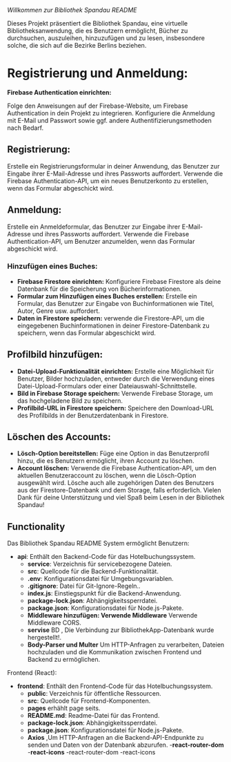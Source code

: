 
*Willkommen zur Bibliothek Spandau README*

Dieses Projekt präsentiert die Bibliothek Spandau, eine virtuelle Bibliotheksanwendung, die es Benutzern ermöglicht, Bücher zu durchsuchen, auszuleihen, hinzuzufügen und zu lesen, insbesondere solche, die sich auf die Bezirke Berlins beziehen.




# Registrierung und Anmeldung:

****Firebase Authentication einrichten:****

Folge den Anweisungen auf der Firebase-Website, um Firebase Authentication in dein Projekt zu integrieren.
Konfiguriere die Anmeldung mit E-Mail und Passwort sowie ggf. andere Authentifizierungsmethoden nach Bedarf.

## Registrierung:

Erstelle ein Registrierungsformular in deiner Anwendung, das Benutzer zur Eingabe ihrer E-Mail-Adresse und ihres Passworts auffordert.
Verwende die Firebase Authentication-API, um ein neues Benutzerkonto zu erstellen, wenn das Formular abgeschickt wird.

## Anmeldung:

Erstelle ein Anmeldeformular, das Benutzer zur Eingabe ihrer E-Mail-Adresse und ihres Passworts auffordert.
Verwende die Firebase Authentication-API, um Benutzer anzumelden, wenn das Formular abgeschickt wird.

### Hinzufügen eines Buches:

  - **Firebase Firestore einrichten:**
Konfiguriere Firebase Firestore als deine Datenbank für die Speicherung von Bücherinformationen.
   - **Formular zum Hinzufügen eines Buches erstellen:**
Erstelle ein Formular, das Benutzer zur Eingabe von Buchinformationen wie Titel, Autor, Genre usw. auffordert.
   - **Daten in Firestore speichern:**
verwende die Firestore-API, um die eingegebenen Buchinformationen in deiner Firestore-Datenbank zu speichern, wenn das Formular abgeschickt wird.

 ##  Profilbild hinzufügen:

 - **Datei-Upload-Funktionalität einrichten:**
Erstelle eine Möglichkeit für Benutzer, Bilder hochzuladen, entweder durch die Verwendung eines Datei-Upload-Formulars oder einer Dateiauswahl-Schnittstelle.
  - **Bild in Firebase Storage speichern:**
Verwende Firebase Storage, um das hochgeladene Bild zu speichern.
  - **Profilbild-URL in Firestore speichern:**
Speichere den Download-URL des Profilbilds in der Benutzerdatenbank in Firestore.

##  Löschen des Accounts:

  - **Lösch-Option bereitstellen:**
Füge eine Option in das Benutzerprofil hinzu, die es Benutzern ermöglicht, ihren Account zu löschen.
  - **Account löschen:**
Verwende die Firebase Authentication-API, um den aktuellen Benutzeraccount zu löschen, wenn die Lösch-Option ausgewählt wird.
Lösche auch alle zugehörigen Daten des Benutzers aus der Firestore-Datenbank und dem Storage, falls erforderlich.
Vielen Dank für deine Unterstützung und viel Spaß beim Lesen in der Bibliothek Spandau!

## Functionality

Das Bibliothek Spandau README System ermöglicht Benutzern:

- **api**: Enthält den Backend-Code für das Hotelbuchungssystem.
  - **service**: Verzeichnis für servicebezogene Dateien.
  - **src**: Quellcode für die Backend-Funktionalität.
  - **.env**: Konfigurationsdatei für Umgebungsvariablen.
  - **.gitignore**: Datei für Git-Ignore-Regeln..
  - **index.js**: Einstiegspunkt für die Backend-Anwendung.
  - **package-lock.json**: Abhängigkeitssperrdatei.
  - **package.json**: Konfigurationsdatei für Node.js-Pakete.
  - **Middleware hinzufügen: Verwende Middleware**  Verwende Middleware CORS.
  - **servise** BD , Die Verbindung zur BibliothekApp-Datenbank wurde hergestellt!.
  - **Body-Parser und Multer** Um HTTP-Anfragen zu verarbeiten, Dateien hochzuladen und die Kommunikation zwischen Frontend und Backend zu ermöglichen.
 



Frontend (React):
- **frontend**: Enthält den Frontend-Code für das Hotelbuchungssystem.
  - **public**: Verzeichnis für öffentliche Ressourcen.
  - **src**: Quellcode für Frontend-Komponenten.
  - **pages** erhählt page seits.
  - **README.md**: Readme-Datei für das Frontend.
  - **package-lock.json**: Abhängigkeitssperrdatei.
  - **package.json**: Konfigurationsdatei für Node.js-Pakete.
  - **Axios** ,Um HTTP-Anfragen an die Backend-API-Endpunkte zu senden und Daten von der Datenbank abzurufen.
  -**react-router-dom**
  -**react-icons** -react-router-dom -react-icons



